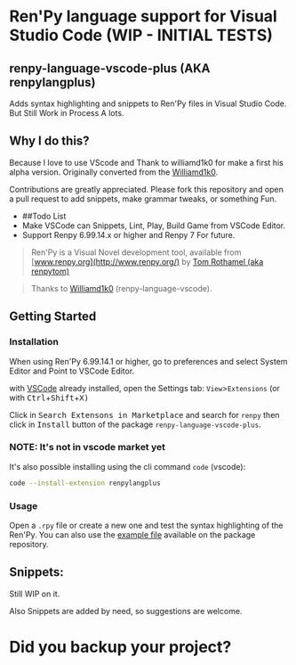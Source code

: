 # Ren'Py language support for Visual Studio Code (WIP - INITIAL TESTS)
## renpy-language-vscode-plus (AKA renpylangplus)

Adds syntax highlighting and snippets to Ren'Py files in Visual Studio Code. 
But Still Work in Process A lots.

## Why I do this?
Because I love to use VScode and Thank to williamd1k0 for make a first his alpha version.
Originally converted from the [Williamd1k0](https://github.com/williamd1k0).

Contributions are greatly appreciated. Please fork this repository and open a
pull request to add snippets, make grammar tweaks, or something Fun.

* ##Todo List
 * Make VSCode can Snippets, Lint, Play, Build Game from VSCode Editor.
 * Support Renpy 6.99.14.x or higher and Renpy 7 For future.

>Ren'Py is a Visual Novel development tool, available from [www.renpy.org](http://www.renpy.org/) by [Tom Rothamel (aka renpytom)](https://github.com/renpytom)

>Thanks to [Williamd1k0](https://github.com/williamd1k0) (renpy-language-vscode).

## Getting Started

### Installation

When using Ren'Py 6.99.14.1 or higher, go to preferences and select System Editor and Point to VSCode Editor.

with [VSCode](https://code.visualstudio.com/) already installed, open the Settings tab: `View`>`Extensions` (or with <kbd>Ctrl</kbd>+<kbd>Shift</kbd>+<kbd>X</kdb>)

Click in <kbd>Search Extensons in Marketplace</kbd> and search for `renpy` then click in <kbd>Install</kbd> button of the package `renpy-language-vscode-plus`.

### NOTE: It's not in vscode market yet
It's also possible installing using the cli command `code` (vscode):
```sh
code --install-extension renpylangplus
```
### 
### Usage

Open a `.rpy` file or create a new one and test the syntax highlighting of the Ren'Py. 
You can also use the [example file](example.rpy) available on the package repository.

## Snippets:
Still WIP on it.

Also Snippets are added by need, so suggestions are welcome.

# Did you backup your project?